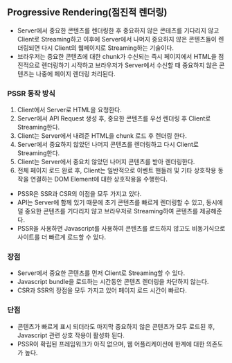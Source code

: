 ## Progressive Rendering(점진적 렌더링)

- Server에서 중요한 콘텐츠를 렌더링한 후 중요하지 않은 콘테츠를 기다리지 않고 Client로 Streaming하고 이후에 Server에서 나머지 중요하지 않은 콘텐츠들이 렌더링되면 다시 Client의 웹페이지로 Streaming하는 기술이다.
- 브라우저는 중요한 콘텐츠에 대한 chunk가 수신되는 즉시 페이지에서 HTML을 점진적으로 렌더링하기 시작하고 브라우저가 Server에서 수신할 때 중요하지 않은 콘텐츠는 나중에 페이지 렌더링 처리된다.

### PSSR 동작 방식

1. Client에서 Server로 HTML을 요청한다.
2. Server에서 API Request 생성 후, 중요한 콘텐츠를 우선 렌더링 후 Client로 Streaming한다.
3. Client는 Server에서 내려준 HTML을 chunk 로드 후 렌더링 한다.
4. Server에서 중요하지 않았던 나머지 콘텐츠를 렌더링하고 다시 Client로 Streaming한다.
5. Client는 Server에서 중요치 않았던 나머지 콘텐츠를 받아 렌더링한다.
6. 전체 페이지 로드 완료 후, Client는 일반적으로 이벤트 핸들러 및 기타 상호작용 동작을 연결하는 DOM Element에 대한 상호작용을 수행한다.

- PSSR은 SSR과 CSR의 이점을 모두 가지고 있다.
- API는 Server에 함께 있기 때문에 초기 콘텐츠를 빠르게 렌더링할 수 있고, 동시에 덜 중요한 콘텐츠를 기다리지 않고 브라우저로 Streaming하여 콘텐츠를 제공해준다.
- PSSR을 사용하면 Javascript를 사용하여 콘텐츠를 로드하지 않고도 비동기식으로 사이트를 더 빠르게 로드할 수 있다.

### 장점

- Server에서 중요한 콘텐츠를 먼저 Client로 Streaming할 수 있다.
- Javascript bundle을 로드하는 시간동안 콘텐츠 렌더링을 차단하지 않는다.
- CSR과 SSR의 장점을 모두 가지고 있어 페이지 로드 시간이 빠르다.

### 단점

- 콘텐츠가 빠르게 표시 되더라도 마지막 중요하지 않은 콘텐츠가 모두 로드된 후, Javascript 관련 상호 작용이 활성화 된다.
- PSSR이 확립된 프레임워크가 아직 없으며, 웹 어플리케이션에 한계에 대한 의존도가 높다.
